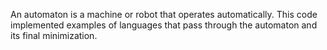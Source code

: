 An automaton is a machine or robot that operates automatically. This code implemented examples of languages that pass through the automaton and its final minimization.
